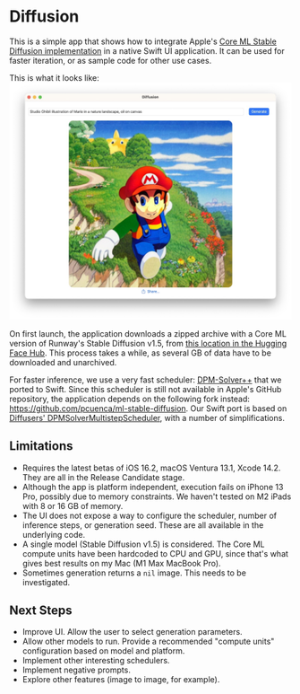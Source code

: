 #  Diffusion

This is a simple app that shows how to integrate Apple's [Core ML Stable Diffusion implementation](https://github.com/apple/ml-stable-diffusion) in a native Swift UI application. It can be used for faster iteration, or as sample code for other use cases.

This is what it looks like:
![App Screenshot](screenshot.jpg)

On first launch, the application downloads a zipped archive with a Core ML version of Runway's Stable Diffusion v1.5, from [this location in the Hugging Face Hub](https://huggingface.co/pcuenq/coreml-stable-diffusion/tree/main). This process takes a while, as several GB of data have to be downloaded and unarchived.

For faster inference, we use a very fast scheduler: [DPM-Solver++](https://github.com/LuChengTHU/dpm-solver) that we ported to Swift. Since this scheduler is still not available in Apple's GitHub repository, the application depends on the following fork instead: https://github.com/pcuenca/ml-stable-diffusion. Our Swift port is based on [Diffusers' DPMSolverMultistepScheduler](https://github.com/huggingface/diffusers/blob/main/src/diffusers/schedulers/scheduling_dpmsolver_multistep.py), with a number of simplifications.

## Limitations

- Requires the latest betas of iOS 16.2, macOS Ventura 13.1, Xcode 14.2. They are all in the Release Candidate stage.
- Although the app is platform independent, execution fails on iPhone 13 Pro, possibly due to memory constraints. We haven't tested on M2 iPads with 8 or 16 GB of memory.
- The UI does not expose a way to configure the scheduler, number of inference steps, or generation seed. These are all available in the underlying code.
- A single model (Stable Diffusion v1.5) is considered. The Core ML compute units have been hardcoded to CPU and GPU, since that's what gives best results on my Mac (M1 Max MacBook Pro).
- Sometimes generation returns a `nil` image. This needs to be investigated.

## Next Steps

- Improve UI. Allow the user to select generation parameters.
- Allow other models to run. Provide a recommended "compute units" configuration based on model and platform.
- Implement other interesting schedulers.
- Implement negative prompts.
- Explore other features (image to image, for example).
